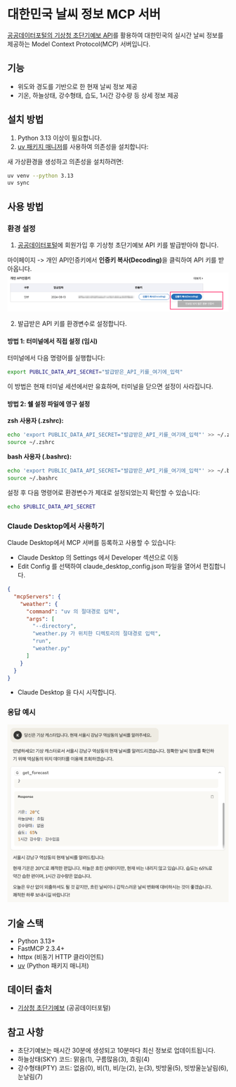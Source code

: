 # 대한민국 날씨 정보 MCP 서버

[공공데이터포털의 기상청 초단기예보 API](https://www.data.go.kr/data/15043492/fileData.do?recommendDataYn=Y)를 활용하여 대한민국의 실시간 날씨 정보를 제공하는 Model Context Protocol(MCP) 서버입니다. 

## 기능

- 위도와 경도를 기반으로 한 현재 날씨 정보 제공
- 기온, 하늘상태, 강수형태, 습도, 1시간 강수량 등 상세 정보 제공

## 설치 방법

1. Python 3.13 이상이 필요합니다.
2. [uv 패키지 매니저](https://docs.astral.sh/uv/getting-started/installation/)를 사용하여 의존성을 설치합니다:

새 가상환경을 생성하고 의존성을 설치하려면:

```bash
uv venv --python 3.13
uv sync
```

## 사용 방법

### 환경 설정

1. [공공데이터포털](https://www.data.go.kr)에 회원가입 후 기상청 초단기예보 API 키를 발급받아야 합니다.

마이페이지 -> 개인 API인증키에서 <b>인증키 복사(Decoding)</b>을 클릭하여 API 키를 받아옵니다.
<img src="images/api_key.png" alt="API Key 발급 방법" width="600">

2. 발급받은 API 키를 환경변수로 설정합니다.

#### 방법 1: 터미널에서 직접 설정 (임시)
터미널에서 다음 명령어를 실행합니다:
```bash
export PUBLIC_DATA_API_SECRET="발급받은_API_키를_여기에_입력"
```
이 방법은 현재 터미널 세션에서만 유효하며, 터미널을 닫으면 설정이 사라집니다.

#### 방법 2: 쉘 설정 파일에 영구 설정
**zsh 사용자 (.zshrc):**
```bash
echo 'export PUBLIC_DATA_API_SECRET="발급받은_API_키를_여기에_입력"' >> ~/.zshrc
source ~/.zshrc
```

**bash 사용자 (.bashrc):**
```bash
echo 'export PUBLIC_DATA_API_SECRET="발급받은_API_키를_여기에_입력"' >> ~/.bashrc
source ~/.bashrc
```

설정 후 다음 명령어로 환경변수가 제대로 설정되었는지 확인할 수 있습니다:
```bash
echo $PUBLIC_DATA_API_SECRET
```

### Claude Desktop에서 사용하기

Claude Desktop에서 MCP 서버를 등록하고 사용할 수 있습니다:
   - Claude Desktop 의 Settings 에서 Developer 섹션으로 이동
   - Edit Config 를 선택하여 claude_desktop_config.json 파일을 열어서 편집합니다.
```json
{
  "mcpServers": {
    "weather": {
      "command": "uv 의 절대경로 입력",
      "args": [
        "--directory",
        "weather.py 가 위치한 디렉토리의 절대경로 입력",
        "run",
        "weather.py"
      ]
    }
  }
}
```
   - Claude Desktop 을 다시 시작합니다.


### 응답 예시

<img src="images/claude_desktop.png" alt="Claude Desktop에서 날씨 정보 요청 예시" width="600">


## 기술 스택

- Python 3.13+
- FastMCP 2.3.4+
- httpx (비동기 HTTP 클라이언트)
- [uv](https://docs.astral.sh/uv/getting-started/installation/) (Python 패키지 매니저)

## 데이터 출처

- [기상청 초단기예보](https://www.data.go.kr/data/15043492/fileData.do?recommendDataYn=Y) (공공데이터포털)

## 참고 사항

- 초단기예보는 매시간 30분에 생성되고 10분마다 최신 정보로 업데이트됩니다.
- 하늘상태(SKY) 코드: 맑음(1), 구름많음(3), 흐림(4)
- 강수형태(PTY) 코드: 없음(0), 비(1), 비/눈(2), 눈(3), 빗방울(5), 빗방울눈날림(6), 눈날림(7)